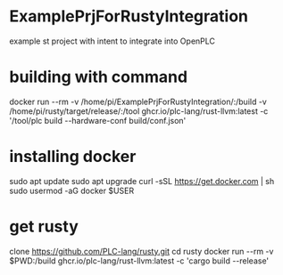 # ExamplePrjForRustyIntegration
example st project with intent to integrate into OpenPLC


# building with command

docker run --rm -v /home/pi/ExamplePrjForRustyIntegration/:/build -v /home/pi/rusty/target/release/:/tool ghcr.io/plc-lang/rust-llvm:latest -c '/tool/plc build --hardware-conf build/conf.json'


# installing docker

sudo apt update
sudo apt upgrade
curl -sSL https://get.docker.com | sh
sudo usermod -aG docker $USER

# get rusty

clone https://github.com/PLC-lang/rusty.git
cd rusty
docker run --rm -v $PWD:/build ghcr.io/plc-lang/rust-llvm:latest -c 'cargo build --release'

